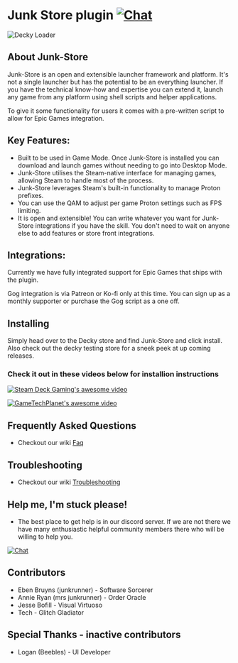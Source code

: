 # Junk Store plugin [![Chat](https://img.shields.io/badge/chat-on%20discord-7289da.svg)](https://discord.gg/Dy7JUNc44A)

![Decky Loader](https://img.shields.io/badge/dynamic/json?url=https%3A%2F%2Fplugins.deckbrew.xyz%2Fplugins&query=%24%5B%3F(%40.name%20%3D%3D%20'Junk-Store')%5D.downloads&suffix=%20installs&label=decky&color=3ea6a3)

## About Junk-Store
Junk-Store is an open and extensible launcher framework and platform. It's not a single launcher but has the potential to be an everything launcher. If you have the technical know-how and expertise you can extend it, launch any game from any platform using shell scripts and helper applications.

To give it some functionality for users it comes with a pre-written script to allow for Epic Games integration.

## Key Features:
- Built to be used in Game Mode. Once Junk-Store is installed you can download and launch games without needing to go into Desktop Mode.
- Junk-Store utilises the Steam-native interface for managing games, allowing Steam to handle most of the process.
- Junk-Store leverages Steam's built-in functionality to manage Proton prefixes.
- You can use the QAM to adjust per game Proton settings such as FPS limiting.
- It is open and extensible! You can write whatever you want for Junk-Store integrations if you have the skill. You don't need to wait on anyone else to add features or store front integrations.

## Integrations:
Currently we have fully integrated support for Epic Games that ships with the plugin.

Gog integration is via Patreon or Ko-fi only at this time. You can sign up as a monthly supporter or purchase the Gog script as a one off.


## Installing

Simply head over to the Decky store and find Junk-Store and click install. Also check out the decky testing store for a sneek peek at up coming releases.

### Check it out in these videos below for installion instructions

[![Steam Deck Gaming's awesome video](https://i.ytimg.com/vi/u9Z66HMD31Y/hqdefault.jpg)](https://www.youtube.com/watch?v=tgc7yiKtpW0?si=u9Z66HMD31Y)


[![GameTechPlanet's awesome video](https://i.ytimg.com/vi/tgc7yiKtpW0/hqdefault.jpg)](https://www.youtube.com/watch?v=tgc7yiKtpW0?si=6SyGMX_VHHDm0QhV)

## Frequently Asked Questions

- Checkout our wiki [Faq](https://wiki.junkstore.xyz/wiki/Help:FAQ/Plugin_FAQ)

## Troubleshooting

- Checkout our wiki [Troubleshooting](https://wiki.junkstore.xyz/wiki/Help:Troubleshooting)

## Help me, I'm stuck please!

- The best place to get help is in our discord server. If we are not there we have many enthusiastic helpful community members there who will be willing to help you.

[![Chat](https://img.shields.io/badge/chat-on%20discord-7289da.svg)](https://discord.gg/Dy7JUNc44A)



## Contributors
- Eben Bruyns (junkrunner) - Software Sorcerer
- Annie Ryan (mrs junkrunner) - Order Oracle
- Jesse Bofill - Visual Virtuoso
- Tech - Glitch Gladiator
## Special Thanks - inactive contributors
- Logan (Beebles) - UI Developer
